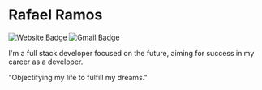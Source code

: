 # Rafael Ramos

[![Website Badge](https://img.shields.io/badge/rafaelramos.dev-000000?style=flat-square&logo=devdotto&logoColor=white&link=https://rafaelramos.dev)](https://rafaelramos.dev)
[![Gmail Badge](https://img.shields.io/badge/rafaeruramosu@gmail.com-000000?style=flat-square&logo=Gmail&logoColor=white&link=mailto:rafaeruramosu@gmail.com)](mailto:rafaeruramosu@gmail.com)

I'm a full stack developer focused on the future, aiming for success in my career as a developer.

"Objectifying my life to fulfill my dreams."


<!--
**rafaelramosdev/rafaelramosdev** is a ✨ _special_ ✨ repository because its `README.md` (this file) appears on your GitHub profile.

Here are some ideas to get you started:

- 🔭 I’m currently working on ...
- 🌱 I’m currently learning ...
- 👯 I’m looking to collaborate on ...
- 🤔 I’m looking for help with ...
- 💬 Ask me about ...
- 📫 How to reach me: ...
- 😄 Pronouns: ...
- ⚡ Fun fact: ...
-->
